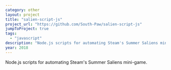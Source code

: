```yaml
---
category: other
layout: project
title: "salien-script-js"
project_url: "https://github.com/South-Paw/salien-script-js"
jumpToProject: true
tags:
  - "javascript"
description: "Node.js scripts for automating Steam's Summer Saliens mini-game."
year: 2018
---
```


Node.js scripts for automating Steam's Summer Saliens mini-game.
